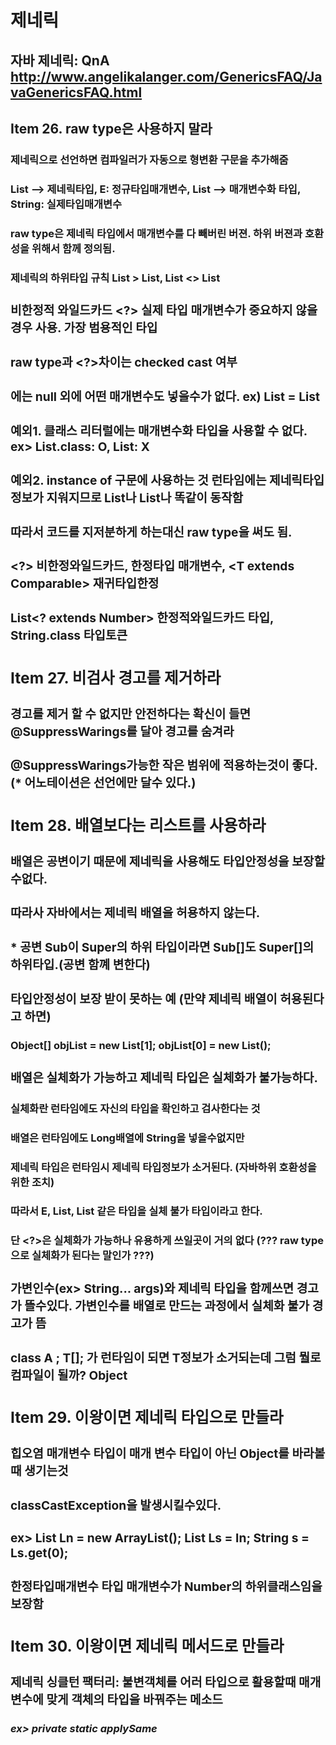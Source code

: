 # 제네릭
## 자바 제네릭: QnA http://www.angelikalanger.com/GenericsFAQ/JavaGenericsFAQ.html

## Item 26. raw type은 사용하지 말라
### 제네릭으로 선언하면 컴파일러가 자동으로 형변환 구문을 추가해줌
### List<E> --> 제네릭타입, E: 정규타입매개변수, List<String> --> 매개변수화 타입, String: 실제타입매개변수
### raw type은 제네릭 타입에서 매개변수를 다 빼버린 버젼. 하위 버젼과 호환성을 위해서 함께 정의됨.
### 제네릭의 하위타입 규칙 List > List<String>, List<Object> <> List<String>
### 비한정적 와일드카드 <?> 실제 타입 매개변수가 중요하지 않을경우 사용. 가장 범용적인 타입
### raw type과 <?>차이는 checked cast 여부
### <?>에는 null 외에 어떤 매개변수도 넣을수가 없다. ex) List<?> = List<Sting>
### 예외1. 클래스 리터럴에는 매개변수화 타입을 사용할 수 없다. ex> List.class: O, List<String>: X
### 예외2. instance of 구문에 사용하는 것 런타임에는 제네릭타입 정보가 지워지므로 List<E>나 List나 똑같이 동작함
### 따라서 코드를 지저분하게 하는대신 raw type을 써도 됨.
### <?> 비한정와일드카드, <E extends Number> 한정타입 매개변수, <T extends Comparable<T>> 재귀타입한정
### List<? extends Number> 한정적와일드카드 타입, String.class 타입토큰


## Item 27. 비검사 경고를 제거하라
### 경고를 제거 할 수 없지만 안전하다는 확신이 들면 @SuppressWarings를 달아 경고를 숨겨라
### @SuppressWarings가능한 작은 범위에 적용하는것이 좋다. (* 어노테이션은 선언에만 달수 있다.)

## Item 28. 배열보다는 리스트를 사용하라
### 배열은 공변이기 때문에 제네릭을 사용해도 타입안정성을 보장할수없다.
### 따라사 자바에서는 제네릭 배열을 허용하지 않는다.
### * 공변 Sub이 Super의 하위 타입이라면 Sub[]도 Super[]의 하위타입.(공변 함꼐 변한다)
### 타입안정성이 보장 받이 못하는 예 (만약 제네릭 배열이 허용된다고 하면)
#### Object[] objList = new List<String>[1]; objList[0] = new List<Integer>();
### 배열은 실체화가 가능하고 제네릭 타입은 실체화가 불가능하다.
#### 실체화란 런타임에도 자신의 타입을 확인하고 검사한다는 것
#### 배열은 런타임에도 Long배열에 String을 넣을수없지만
#### 제네릭 타입은 런타임시 제네릭 타입정보가 소거된다. (자바하위 호환성을 위한 조치)
#### 따라서 E, List<E>, List<String> 같은 타입을 실체 불가 타입이라고 한다.
#### 단 <?>은 실체화가 가능하나 유용하게 쓰일곳이 거의 없다 (??? raw type으로 실체화가 된다는 말인가 ???)
### 가변인수(ex> String... args)와 제네릭 타입을 함께쓰면 경고가 뜰수있다. 가변인수를 배열로 만드는 과정에서 실체화 불가 경고가 뜸
### class A <T>; T[]; 가 런타임이 되면 T정보가 소거되는데 그럼 뭘로 컴파일이 될까? Object

## Item 29. 이왕이면 제네릭 타입으로 만들라
### 힙오염 매개변수 타입이 매개 변수 타입이 아닌 Object를 바라볼때 생기는것
### classCastException을 발생시킬수있다.
### ex> List Ln = new ArrayList<Number>(); List<String> Ls = In; String s = Ls.get(0);
### 한정타입매개변수 <E extends Number> 타입 매개변수가 Number의 하위클래스임을 보장함

## Item 30. 이왕이면 제네릭 메서드로 만들라
### 제네릭 싱클턴 팩터리: 불변객체를 어러 타입으로 활용할때 매개변수에 맞게 객체의 타입을 바꿔주는 메소드
##### ex> private static applySame<Object> IDENTITY; 
#####      public static <T> applySame<T> identityFunction() {
#####                            return (applySame<T>) IDENTITY;
#####                          }
### 스트림 공부가 필요할듯
### 재귀적 타입한정 타입한정에 자기자긴이 포함된것
### ex) <E extends Comparable<E>> --> 타입 E는 자기자신과 비교할수있다 (Comparable 인터페이스를 상속한 class만 받겠다)
  
## Item 31. 한정적 와일드카드를 사용해 API유연성을 높이라
### 한정적 와이드카드 타입을 적용하는 법칙
#### PECS: producer-extends, consumer-super (생산과 소비를 동시에 할때는 한정적 와이드카드가 의미가 없음)
#### 바나나묶음을 예로들면 소비는 먹는거라는 과일의 공통 기능이 있어 super로 쓰고 생산자는 같이 바나나여나 묶을수있기에 extends를 씀
### 반환타입에는 한정적와일드카드를 쓰면안됨. 클라이언트 코드에도 와일드 카드를 써야하기 떄문에
### 명시적 타입인수 public <E> Set<E> union(Collection<E> arg) --> Union.<Number>union(arg);
### 매가변수(parameter) 인수(argument)차이 매개변수는 선언시 사용된것. 인수는 실제 넘겨진 값
### implements에도 제네릭이 사용가능함
### 타입 매개변수가 한번만 나온다면 와일드카드를 사용하라.
### 와일드카드는<?> 관리 할필요가 없음. (ex 메소드나 클래스 앞에 선언)
### 와일드카드로 선언해서 그객체를 다룰수 없을때는 타입을 알려주는 private도우미 메서드를 선언하면 됨
#### public void swap (List<?> a)의 도우미 메서드는 --> private <E> void swapHelper(List<E> a)
#### 이렇게 하면 도우미 메서드에서는 타입이 E로 확정되에 다룰수 있게됨
#### 이렇게 굳이 메서드를 하나 더 만드는 이유는 도우미메서드의 시그니처는 apiu로 공개하기에 너무 복잡하기 때문(유연성 저하?)
  
## Item 32. 제네릭과 가변인수를 함께쓸 때는 신중하라
### 가변인수를 사용하면(String...) 실체화시 배열이 생기는데 제네릭은 보통 실체화 불가임으로
### 실체화시 생기는 배열에 제네릭 정보를 담을수가 없다. 배열생성시 이미 제네렉 정보는 제거된 상태임으로. 따라서 타입 오류가 발생할수있다.
### 타입안전한(@SafeVarargs) 제네릭 varargs메소드를 판단하는 법
#### 1. varargs 매개변수에 아무것도 저장하지 않는다
#### 2. varargs 배열의 주소가 외부에 노출 되지 않는다(단 @SafeVarags메소드는 괜찮음)
### public <T> T[] toArray(T... args)를 실체화하면 Object[] args 가 만들어짐
### 제네릭정보는 컴파일시 다 지워지기 때문에 모든 객체를 받을수있는 배열이 생성됨
